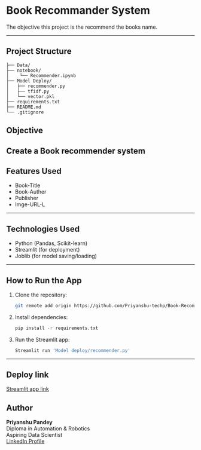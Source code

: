 # Book Recommander System
The objective this project is the recommend the books name.

---
## Project Structure

```
├── Data/                  
├── notebook/        
│    └── Recommender.ipynb       
├── Model Deploy/
│   ├── recommender.py              
│   ├── tfidf.py              
│   └── vector.pkl           
├── requirements.txt          
├── README.md
└── .gitignore 
```

## Objective

Create a Book recommender system 
---

## Features Used

- Book-Title
- Book-Auther 
- Publisher 
- Imge-URL-L 
---

##  Technologies Used

- Python (Pandas, Scikit-learn)
- Streamlit (for deployment)
- Joblib (for model saving/loading)

---

## How to Run the App

1. Clone the repository:
   ```bash
   git remote add origin https://github.com/Priyanshu-techp/Book-Recommender-System.git
   ```

2. Install dependencies:
   ```bash
   pip install -r requirements.txt
   ```

4. Run the Streamlit app:
   ```bash
   Streamlit run 'Model deploy/recommender.py'
   ```
---

## Deploy link
[Streamlit app link](https://book-recommending-model.streamlit.app/)

## Author

**Priyanshu Pandey**  
Diploma in Automation & Robotics  
Aspiring Data Scientist  
[LinkedIn Profile](https://www.linkedin.com/in/priyanshu-pandey67)
